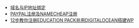 - [域名与IP地址绑定](http://wen-ha.me/2019/05/20/domain-name-and-ip/)
- [PAYPAL注册及NAMECHEAP注册](http://wen-ha.me/2019/05/20/paypal-and-namecheap/)
- [12步教你注册EDUCATION PACK并用DIGITALOCEAN搭建WP](http://wen-ha.me/2019/05/20/build-wp/)
